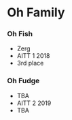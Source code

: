 # Oh Family

### Oh Fish
 - Zerg
 - AITT 1 2018
 - 3rd place

### Oh Fudge
 - TBA
 - AITT 2 2019
 - TBA
